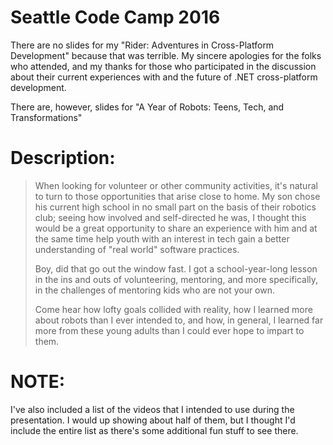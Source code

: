 # Seattle Code Camp 2016

There are no slides for my "Rider: Adventures in Cross-Platform Development" because that was terrible. My sincere apologies for the folks who attended, and my thanks for those who participated in the discussion about their current experiences with and the future of .NET cross-platform development.

There are, however, slides for "A Year of Robots: Teens, Tech, and Transformations"

# Description:
> When looking for volunteer or other community activities, it's natural to turn to those opportunities that arise close to home. My son chose his current high school in no small part on the basis of their robotics club; seeing how involved and self-directed he was, I thought this would be a great opportunity to share an experience with him and at the same time help youth with an interest in tech gain a better understanding of "real world" software practices.  
>
> Boy, did that go out the window fast. I got a school-year-long lesson in the ins and outs of volunteering, mentoring, and more specifically, in the challenges of mentoring kids who are not your own.  
>
>Come hear how lofty goals collided with reality, how I learned more about robots than I ever intended to, and how, in general, I learned far more from these young adults than I could ever hope to impart to them.

# NOTE:
I've also included a list of the videos that I intended to use during the presentation. I would up showing about half of them, but I thought I'd include the entire list as there's some additional fun stuff to see there.
